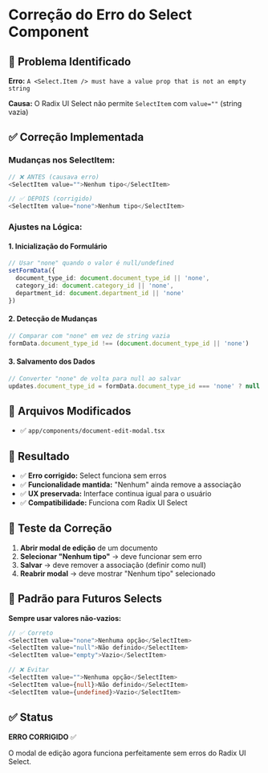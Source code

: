 # Correção do Erro do Select Component

## 🐛 Problema Identificado

**Erro:** `A <Select.Item /> must have a value prop that is not an empty string`

**Causa:** O Radix UI Select não permite `SelectItem` com `value=""` (string vazia)

## ✅ Correção Implementada

### Mudanças nos SelectItem:
```typescript
// ❌ ANTES (causava erro)
<SelectItem value="">Nenhum tipo</SelectItem>

// ✅ DEPOIS (corrigido)
<SelectItem value="none">Nenhum tipo</SelectItem>
```

### Ajustes na Lógica:

#### 1. **Inicialização do Formulário**
```typescript
// Usar "none" quando o valor é null/undefined
setFormData({
  document_type_id: document.document_type_id || 'none',
  category_id: document.category_id || 'none', 
  department_id: document.department_id || 'none'
})
```

#### 2. **Detecção de Mudanças**
```typescript
// Comparar com "none" em vez de string vazia
formData.document_type_id !== (document.document_type_id || 'none')
```

#### 3. **Salvamento dos Dados**
```typescript
// Converter "none" de volta para null ao salvar
updates.document_type_id = formData.document_type_id === 'none' ? null : formData.document_type_id
```

## 🔧 Arquivos Modificados

- ✅ `app/components/document-edit-modal.tsx`

## 🎯 Resultado

- ✅ **Erro corrigido:** Select funciona sem erros
- ✅ **Funcionalidade mantida:** "Nenhum" ainda remove a associação
- ✅ **UX preservada:** Interface continua igual para o usuário
- ✅ **Compatibilidade:** Funciona com Radix UI Select

## 🧪 Teste da Correção

1. **Abrir modal de edição** de um documento
2. **Selecionar "Nenhum tipo"** → deve funcionar sem erro
3. **Salvar** → deve remover a associação (definir como null)
4. **Reabrir modal** → deve mostrar "Nenhum tipo" selecionado

## 📝 Padrão para Futuros Selects

**Sempre usar valores não-vazios:**
```typescript
// ✅ Correto
<SelectItem value="none">Nenhuma opção</SelectItem>
<SelectItem value="null">Não definido</SelectItem>
<SelectItem value="empty">Vazio</SelectItem>

// ❌ Evitar
<SelectItem value="">Nenhuma opção</SelectItem>
<SelectItem value={null}>Não definido</SelectItem>
<SelectItem value={undefined}>Vazio</SelectItem>
```

## ✅ Status

**ERRO CORRIGIDO** ✅

O modal de edição agora funciona perfeitamente sem erros do Radix UI Select.